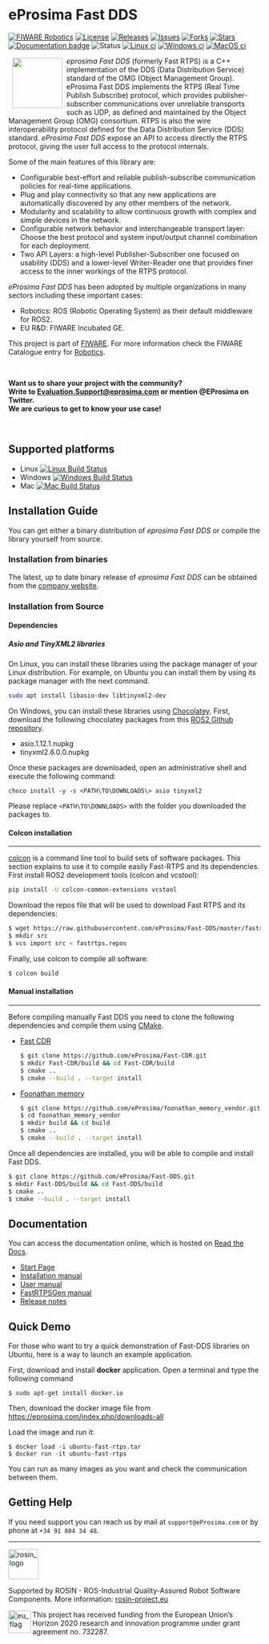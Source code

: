 # eProsima Fast DDS

[![FIWARE Robotics](https://nexus.lab.fiware.org/static/badges/chapters/robotics.svg)](https://www.fiware.org/developers/catalogue/)
[![License](https://img.shields.io/github/license/eProsima/Fast-RTPS.svg)](https://opensource.org/licenses/Apache-2.0)
[![Releases](https://img.shields.io/github/v/release/eProsima/Fast-RTPS?sort=semver)](https://github.com/eProsima/Fast-RTPS/releases)
[![Issues](https://img.shields.io/github/issues/eProsima/Fast-RTPS.svg)](https://github.com/eProsima/Fast-RTPS/issues)
[![Forks](https://img.shields.io/github/forks/eProsima/Fast-RTPS.svg)](https://github.com/eProsima/Fast-RTPS/network/members)
[![Stars](https://img.shields.io/github/stars/eProsima/Fast-RTPS.svg)](https://github.com/eProsima/Fast-RTPS/stargazers)
<br/>
[![Documentation badge](https://img.shields.io/readthedocs/eprosima-fast-rtps.svg)](https://eprosima-fast-rtps.readthedocs.io)
![Status](https://nexus.lab.fiware.org/static/badges/statuses/incubating.svg)
[![Linux ci](http://jenkins.eprosima.com:8080/job/nightly_fastdds_sec_master_linux/badge/icon?subject=%20%20%20LinuX%20CI%20)](http://jenkins.eprosima.com:8080/job/nightly_fastdds_sec_master_linux)
[![Windows ci](http://jenkins.eprosima.com:8080/job/nightly_fastdds_sec_master_windows/label=windows-secure,platform=x64,toolset=v141/badge/icon?subject=%20%20%20Windows%20CI%20)](http://jenkins.eprosima.com:8080/job/nightly_fastdds_sec_master_windows/label=windows-secure,platform=x64,toolset=v141)
[![MacOS ci](http://jenkins.eprosima.com:8080/job/nightly_fastdds_sec_master_mac/badge/icon?subject=%20%20%20MacOS%20CI%20)](http://jenkins.eprosima.com:8080/job/nightly_fastdds_sec_master_mac)

<a href="http://www.eprosima.com"><img src="https://encrypted-tbn3.gstatic.com/images?q=tbn:ANd9GcSd0PDlVz1U_7MgdTe0FRIWD0Jc9_YH-gGi0ZpLkr-qgCI6ZEoJZ5GBqQ" align="left" hspace="8" vspace="2" width="100" height="100" ></a>

*eprosima Fast DDS* (formerly Fast RTPS) is a C++ implementation of the DDS (Data Distribution Service) standard of the OMG (Object Management Group). eProsima Fast DDS implements the RTPS (Real Time Publish Subscribe) protocol, which provides publisher-subscriber communications over unreliable transports such as UDP,
as defined and maintained by the Object Management Group (OMG) consortium. RTPS is also the wire interoperability protocol defined for the Data Distribution
Service (DDS) standard. *eProsima Fast DDS* expose an API to access directly the RTPS protocol, giving the user full access to the protocol internals.

Some of the main features of this library are:

* Configurable best-effort and reliable publish-subscribe communication policies for real-time
applications.
* Plug and play connectivity so that any new applications are automatically discovered by any other
members of the network.
* Modularity and scalability to allow continuous growth with complex and simple devices in the
network.
* Configurable network behavior and interchangeable transport layer: Choose the best protocol and
system input/output channel combination for each deployment.
* Two API Layers: a high-level Publisher-Subscriber one focused on usability (DDS) and a lower-level Writer-Reader one that provides finer access to the inner workings of the RTPS protocol.

*eProsima Fast DDS* has been adopted by multiple organizations in many sectors including these important cases:

* Robotics: ROS (Robotic Operating System) as their default middleware for ROS2.
* EU R&D: FIWARE Incubated GE.

This project is part of [FIWARE](https://www.fiware.org/). For more information check the FIWARE Catalogue entry for
[Robotics](https://github.com/Fiware/catalogue/tree/master/robotics).

<br/>

**Want us to share your project with the community?  
Write to Evaluation.Support@eprosima.com or mention @EProsima on Twitter.  
We are curious to get to know your use case!**

<br/>

## Supported platforms

* Linux [![Linux Build Status](http://jenkins.eprosima.com:8080/job/nightly_fastdds_sec_master_linux/badge/icon?subject=ci)](http://jenkins.eprosima.com:8080/job/nightly_fastdds_sec_master_linux)
* Windows [![Windows Build Status](http://jenkins.eprosima.com:8080/job/nightly_fastdds_sec_master_windows/label=windows-secure,platform=x64,toolset=v141/badge/icon?subject=ci)](http://jenkins.eprosima.com:8080/job/nightly_fastdds_sec_master_windows/label=windows-secure,platform=x64,toolset=v141)
* Mac [![Mac Build Status](http://jenkins.eprosima.com:8080/job/nightly_fastdds_sec_master_mac/badge/icon?subject=ci)](http://jenkins.eprosima.com:8080/job/nightly_fastdds_sec_master_mac)

## Installation Guide
You can get either a binary distribution of *eprosima Fast DDS* or compile the library yourself from source.

### Installation from binaries
The latest, up to date binary release of *eprosima Fast DDS* can be obtained from the <a href='http://www.eprosima.com'>company website</a>.

### Installation from Source

#### Dependencies

##### Asio and TinyXML2 libraries

On Linux, you can install these libraries using the package manager of your Linux distribution.
For example, on Ubuntu you can install them by using its package manager with the next command.

```bash
sudo apt install libasio-dev libtinyxml2-dev
```

On Windows, you can install these libraries using [Chocolatey](https://chocolatey.org).
First, download the following chocolatey packages from this
[ROS2 Github repository](https://github.com/ros2/choco-packages/releases/latest).

* asio.1.12.1.nupkg
* tinyxml2.6.0.0.nupkg

Once these packages are downloaded, open an administrative shell and execute the following command:

```batch
choco install -y -s <PATH\TO\DOWNLOADS\> asio tinyxml2
```

Please replace `<PATH\TO\DOWNLOADS>` with the folder you downloaded the packages to.

#### Colcon installation
*******************
[colcon](https://colcon.readthedocs.io) is a command line tool to build sets of software packages.
This section explains to use it to compile easily Fast-RTPS and its dependencies.
First install ROS2 development tools (colcon and vcstool):

```bash
pip install -U colcon-common-extensions vcstool
```

Download the repos file that will be used to download Fast RTPS and its dependencies:

```bash
$ wget https://raw.githubusercontent.com/eProsima/Fast-DDS/master/fastrtps.repos
$ mkdir src
$ vcs import src < fastrtps.repos
```

Finally, use colcon to compile all software:

```bash
$ colcon build
```

#### Manual installation
*******************
Before compiling manually Fast DDS you need to clone the following dependencies and compile them using
[CMake](https://cmake.org).

* [Fast CDR](https://github.com/eProsima/Fast-CDR.git)

    ```bash
    $ git clone https://github.com/eProsima/Fast-CDR.git
    $ mkdir Fast-CDR/build && cd Fast-CDR/build
    $ cmake ..
    $ cmake --build . --target install
    ```

* [Foonathan memory](https://github.com/foonathan/memory)

    ```bash
    $ git clone https://github.com/eProsima/foonathan_memory_vendor.git
    $ cd foonathan_memory_vendor
    $ mkdir build && cd build
    $ cmake ..
    $ cmake --build . --target install
    ```

Once all dependencies are installed, you will be able to compile and install Fast DDS.

```bash
$ git clone https://github.com/eProsima/Fast-DDS.git
$ mkdir Fast-DDS/build && cd Fast-DDS/build
$ cmake ..
$ cmake --build . --target install
```


## Documentation

You can access the documentation online, which is hosted on [Read the Docs](https://fast-dds.docs.eprosima.com).

* [Start Page](https://fast-dds.docs.eprosima.com)
* [Installation manual](https://fast-dds.docs.eprosima.com/en/latest/requirements.html)
* [User manual](https://fast-dds.docs.eprosima.com/en/latest/introduction.html)
* [FastRTPSGen manual](https://fast-dds.docs.eprosima.com/en/latest/geninfo.html)
* [Release notes](https://fast-dds.docs.eprosima.com/en/latest/notes.html)

## Quick Demo

For those who want to try a quick demonstration of Fast-DDS libraries on Ubuntu, here is a way to launch an example application.

First, download and install **docker** application. Open a terminal and type the following command

	$ sudo apt-get install docker.io

Then, download the docker image file from https://eprosima.com/index.php/downloads-all

Load the image and run it:

	$ docker load -i ubuntu-fast-rtps.tar
	$ docker run -it ubuntu-fast-rtps

You can run as many images as you want and check the communication between them.

## Getting Help

If you need support you can reach us by mail at `support@eProsima.com` or by phone at `+34 91 804 34 48`.




---

<!--
    ROSIN acknowledgement from the ROSIN press kit
    @ https://github.com/rosin-project/press_kit
-->

<a href="http://rosin-project.eu">
  <img src="http://rosin-project.eu/wp-content/uploads/rosin_ack_logo_wide.png"
       alt="rosin_logo" height="60" >
</a>

Supported by ROSIN - ROS-Industrial Quality-Assured Robot Software Components.
More information: <a href="http://rosin-project.eu">rosin-project.eu</a>

<img src="http://rosin-project.eu/wp-content/uploads/rosin_eu_flag.jpg"
     alt="eu_flag" height="45" align="left" >

This project has received funding from the European Union’s Horizon 2020
research and innovation programme under grant agreement no. 732287.
